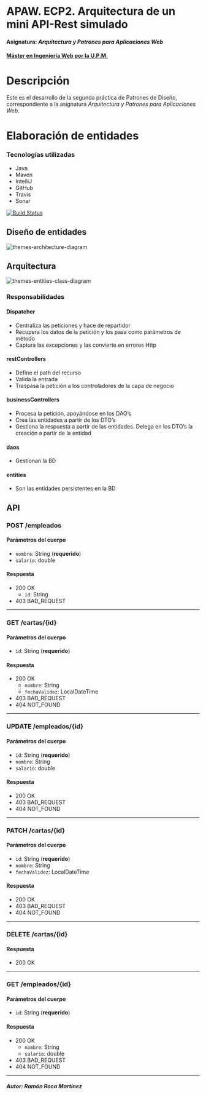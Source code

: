 # APAW. ECP2. Arquitectura de un mini API-Rest simulado
#### Asignatura: *Arquitectura y Patrones para Aplicaciones Web*
#### [Máster en Ingeniería Web por la U.P.M.](http://miw.etsisi.upm.es)

# Descripción
Este es el desarrollo de la segunda práctica de Patrones de Diseño, correspondiente a la asignatura *Arquitectura y Patrones para Aplicaciones Web*.
# Elaboración de entidades


### Tecnologías utilizadas
* Java
* Maven
* IntelliJ
* GitHub
* Travis
* Sonar

[![Build Status](https://travis-ci.org/rrocamar/APAW-ECP2-RamonRoca.svg?branch=develop)](https://travis-ci.org/rrocamar/APAW-ECP2-RamonRoca)


## Diseño de entidades
![themes-architecture-diagram](https://github.com/rrocamar/APAW-ECP2-RamonRoca/blob/develop/docs/DiagramaDeClases.png)

## Arquitectura
![themes-entities-class-diagram](https://github.com/rrocamar/APAW-ECP2-RamonRoca/blob/develop/docs/themes-architecture-diagram.png)

### Responsabilidades
#### Dispatcher
* Centraliza las peticiones y hace de repartidor
* Recupera los datos de la petición y los pasa como parámetros de método
* Captura las excepciones y las convierte en errores Http
#### restControllers
* Define el path del recurso
* Valida la entrada
* Traspasa la petición a los controladores de la capa de negocio
#### businessControllers
* Procesa la petición, apoyándose en los DAO’s
* Crea las entidades a partir de los DTO’s
* Gestiona la respuesta a partir de las entidades. Delega en los DTO’s la creación a partir de la entidad
#### daos
* Gestionan la BD
#### entities
* Son las entidades persistentes en la BD

## API
### POST /empleados
#### Parámetros del cuerpo
- `nombre`: String (**requerido**)
- `salario`: double
#### Respuesta
- 200 OK
  - `id`: String
- 403 BAD_REQUEST
---
### GET /cartas/{id}
#### Parámetros del cuerpo
- `id`: String (**requerido**)
#### Respuesta
- 200 OK
  - `nombre`: String
  - `fechaValidez`: LocalDateTime
- 403 BAD_REQUEST
- 404 NOT_FOUND
---
### UPDATE /empleados/{id}
#### Parámetros del cuerpo
- `id`: String (**requerido**)
- `nombre`: String
- `salario`: double
#### Respuesta
- 200 OK
- 403 BAD_REQUEST
- 404 NOT_FOUND
---
### PATCH /cartas/{id}
#### Parámetros del cuerpo
- `id`: String (**requerido**)
- `nombre`: String
- `fechaValidez`: LocalDateTime
#### Respuesta
- 200 OK
- 403 BAD_REQUEST
- 404 NOT_FOUND
---
### DELETE /cartas/{id}
#### Respuesta
- 200 OK
---
### GET /empleados/{id}
#### Parámetros del cuerpo
- `id`: String (**requerido**)
#### Respuesta
- 200 OK
  - `nombre`: String
  - `salario`: double
- 403 BAD_REQUEST
- 404 NOT_FOUND
---
##### Autor: Ramón Roca Martínez
